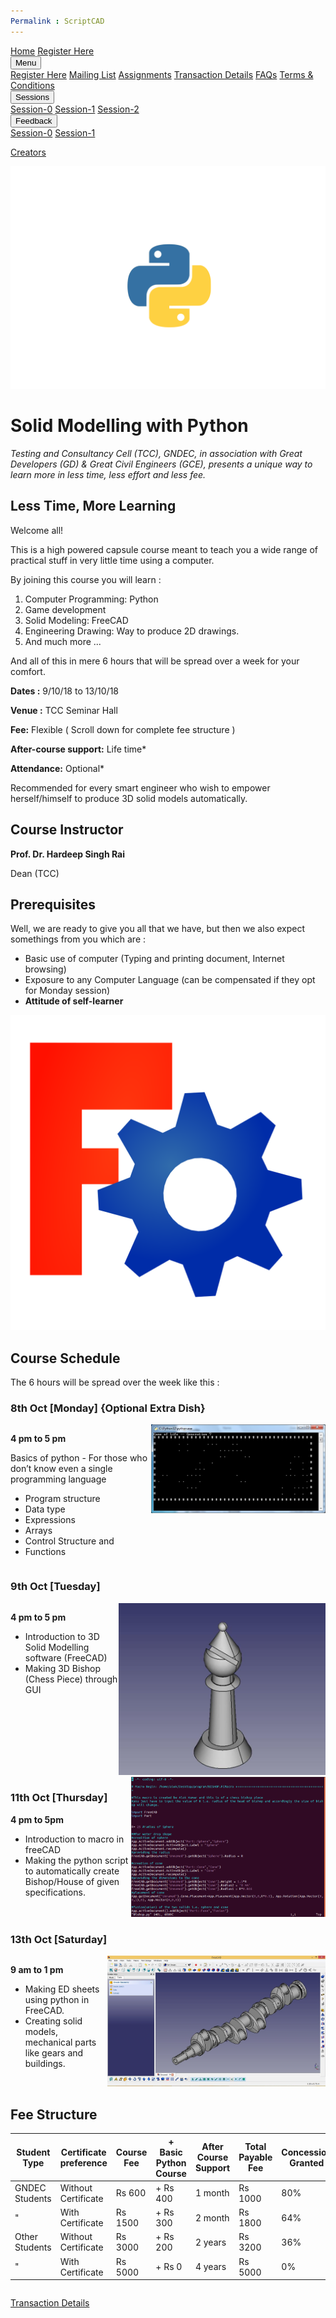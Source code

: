 ```yaml
---
Permalink : ScriptCAD
---
```


<link rel = "stylesheet" href = "style/intro.css">

<link rel = "stylesheet" href = "https://www.w3schools.com/w3css/4/w3.css">

<div markdown="1" class="page">

<div class="w3-bar w3-light-grey">
<a href="https://greatdevelopers.github.io/ScriptCAD" class="w3-bar-item w3-button">Home</a>
<a href="https://goo.gl/forms/YeDk8IqOeDLKQOtB2" class="w3-bar-item w3-button" target="_blank">Register Here</a>
<div class="w3-dropdown-hover">
<button class="w3-button">Menu</button>
<div class="w3-dropdown-content w3-bar-block w3-card-4">
<a href="https://goo.gl/forms/YeDk8IqOeDLKQOtB2" class="w3-bar-item w3-button" target="_blank">Register Here</a>
<a href="https://groups.google.com/forum/#!forum/greatbim" class="w3-bar-item w3-button" target="_blank">Mailing List</a>
<a href="http://guru.gndec.ac.in/course/view.php?id=102" class="w3-bar-item w3-button" target="_blank">Assignments</a>
<a href="https://greatdevelopers.github.io/ScriptCAD/Payment.html" class="w3-bar-item w3-button">Transaction Details</a>
<a href="https://greatdevelopers.github.io/ScriptCAD/FAQ.html" class="w3-bar-item w3-button">FAQs</a>
<a href="https://greatdevelopers.github.io/ScriptCAD/Terms.html" class="w3-bar-item w3-button">Terms & Conditions</a>
</div>
</div>

<div class="w3-dropdown-hover">
<button class="w3-button">Sessions</button>
<div class="w3-dropdown-content w3-bar-block w3-card-4">
<a href="https://greatdevelopers.github.io/ScriptCAD/Session0/Session0.html" class="w3-bar-item w3-button">Session-0</a>
<a href="https://greatdevelopers.github.io/ScriptCAD/Bishop_Tutorial.html" class="w3-bar-item w3-button">Session-1</a>
<a href="https://greatdevelopers.github.io/ScriptCAD/Session2.html" class="w3-bar-item w3-button">Session-2</a>
</div>
</div>

<div class="w3-dropdown-hover">
<button class="w3-button">Feedback</button>
<div class="w3-dropdown-content w3-bar-block w3-card-4">
<a href="https://goo.gl/forms/ucznhnQxVDul4HYW2" class="w3-bar-item w3-button" target="_blank">Session-0</a>
<a href="https://goo.gl/forms/szaolI3IFPIzWr2F3" class="w3-bar-item w3-button" target="_blank">Session-1</a>
</div>
</div>

<a href="https://greatdevelopers.github.io/ScriptCAD/Creators.html" class="w3-bar-item w3-button">Creators</a>

</div>

<div markdown="1" class="First">

<img src="images/py_back.png" class="py_back">

# Solid Modelling with Python


*Testing and Consultancy Cell (TCC), GNDEC, in association with Great Developers (GD) & Great Civil Engineers (GCE), presents a unique way to learn more in less time, less effort and less fee.*


## Less Time, More Learning

Welcome all!

This is a high powered capsule course meant to teach you a wide range of practical stuff in very little time using a computer.

By joining this course you will learn :

1. Computer Programming: Python
1. Game development
1. Solid Modeling: FreeCAD
1. Engineering Drawing: Way to produce 2D drawings.
1. And much more ...

And all of this in mere 6 hours that will be spread over a week for your comfort.

**Dates :** 9/10/18 to 13/10/18

**Venue :** TCC Seminar Hall

**Fee:** Flexible ( Scroll down for complete fee structure )

**After-course support:** Life time*

**Attendance:** Optional*

Recommended for every smart engineer who wish to empower herself/himself to produce 3D solid models automatically.

## Course Instructor

**Prof. Dr. Hardeep Singh Rai**

Dean (TCC)


## Prerequisites

Well, we are ready to give you all that we have, but then we also expect somethings from you which are :
 
* Basic use of computer (Typing and printing document, Internet browsing)
* Exposure to any Computer Language (can be compensated if they opt for Monday session)
* **Attitude of self-learner**

</div>

<div markdown="1" class="Second">

<img src="images/freecad.png" class="freecad">

## Course Schedule

The 6 hours will be spread over the week like this :

### 8th Oct [Monday] {Optional Extra Dish}

<div markdown="1" style="display: flex">

<div markdown="1">

**4 pm to 5 pm**

Basics of python - For those who don’t know even a single programming language           

- Program structure
- Data type
- Expressions
- Arrays
- Control Structure and
- Functions

</div>

<div>
<img src="images/GameOfLife.jpg" alt="GameOfLife" class="GameOfLife">
</div>

</div>

### 9th Oct [Tuesday]

<div markdown="1" style="display: flex">

<div markdown="1">

**4 pm to 5 pm**

- Introduction to 3D Solid Modelling software (FreeCAD)
- Making 3D Bishop (Chess Piece) through GUI

</div>

<div>
<img src="images/bishop.jpg" alt="Bishop Image" class="bishop">
</div>

</div>

<div markdown="1" style="display: flex">

<div markdown="1">

### 11th Oct [Thursday]

**4 pm to 5pm**

- Introduction to macro in freeCAD
- Making the python script to automatically create Bishop/House of given specifications.

</div>

<div>
<img src="images/macro.png" alt="Macro in FreeCAD" class="macro">
</div>

</div>

### 13th Oct [Saturday] 

<div markdown="1" style="display: flex">

<div markdown="1">

**9 am to 1 pm**

- Making ED sheets using python in FreeCAD.
- Creating solid models, mechanical parts like gears and buildings.

</div>

<div>
<img src="images/crankshaft.jpg" alt="crank" class="topGear">
</div>

</div>

</div>

<div markdown="1" style="overflow: scroll">

## Fee Structure

 Student Type | Certificate preference | Course Fee | + Basic Python Course | After Course Support | Total Payable Fee | Concession Granted
--- | --- | --- | --- | --- | --- | --- |
GNDEC Students | Without Certificate | Rs 600 | + Rs 400 | 1 month | Rs 1000 | 80% | 
"               | With Certificate |  Rs 1500 | + Rs 300 | 2 month | Rs 1800 | 64% |
Other Students | Without Certificate|  Rs 3000 | + Rs 200 | 2 years | Rs 3200 | 36% |
"               | With Certificate |  Rs 5000 | + Rs 0 | 4 years | Rs 5000 | 0% |  


</div>

[Transaction Details](/Payment.md)

</div>
